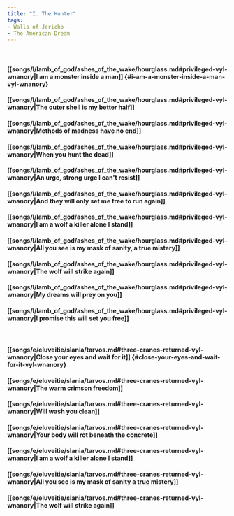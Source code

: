 ```yaml
---
title: "I. The Hunter"
tags:
- Walls of Jericho
- The American Dream
---
```

&nbsp;
#### [[songs/l/lamb_of_god/ashes_of_the_wake/hourglass.md#privileged-vyl-wnanory|I am a monster inside a man]] {#i-am-a-monster-inside-a-man-vyl-wnanory}
#### [[songs/l/lamb_of_god/ashes_of_the_wake/hourglass.md#privileged-vyl-wnanory|The outer shell is my better half]]
#### [[songs/l/lamb_of_god/ashes_of_the_wake/hourglass.md#privileged-vyl-wnanory|Methods of madness have no end]]
#### [[songs/l/lamb_of_god/ashes_of_the_wake/hourglass.md#privileged-vyl-wnanory|When you hunt the dead]]
#### [[songs/l/lamb_of_god/ashes_of_the_wake/hourglass.md#privileged-vyl-wnanory|An urge, strong urge I can't resist]]
#### [[songs/l/lamb_of_god/ashes_of_the_wake/hourglass.md#privileged-vyl-wnanory|And they will only set me free to run again]]
#### [[songs/l/lamb_of_god/ashes_of_the_wake/hourglass.md#privileged-vyl-wnanory|I am a wolf a killer alone I stand]]
#### [[songs/l/lamb_of_god/ashes_of_the_wake/hourglass.md#privileged-vyl-wnanory|All you see is my mask of sanity, a true mistery]]
#### [[songs/l/lamb_of_god/ashes_of_the_wake/hourglass.md#privileged-vyl-wnanory|The wolf will strike again]]
#### [[songs/l/lamb_of_god/ashes_of_the_wake/hourglass.md#privileged-vyl-wnanory|My dreams will prey on you]]
#### [[songs/l/lamb_of_god/ashes_of_the_wake/hourglass.md#privileged-vyl-wnanory|I promise this will set you free]]
&nbsp;
#### [[songs/e/eluveitie/slania/tarvos.md#three-cranes-returned-vyl-wnanory|Close your eyes and wait for it]] {#close-your-eyes-and-wait-for-it-vyl-wnanory}
#### [[songs/e/eluveitie/slania/tarvos.md#three-cranes-returned-vyl-wnanory|The warm crimson freedom]]
#### [[songs/e/eluveitie/slania/tarvos.md#three-cranes-returned-vyl-wnanory|Will wash you clean]]
#### [[songs/e/eluveitie/slania/tarvos.md#three-cranes-returned-vyl-wnanory|Your body will rot beneath the concrete]]
#### [[songs/e/eluveitie/slania/tarvos.md#three-cranes-returned-vyl-wnanory|I am a wolf a killer alone I stand]]
#### [[songs/e/eluveitie/slania/tarvos.md#three-cranes-returned-vyl-wnanory|All you see is my mask of sanity a true mistery]]
#### [[songs/e/eluveitie/slania/tarvos.md#three-cranes-returned-vyl-wnanory|The wolf will strike again]]
